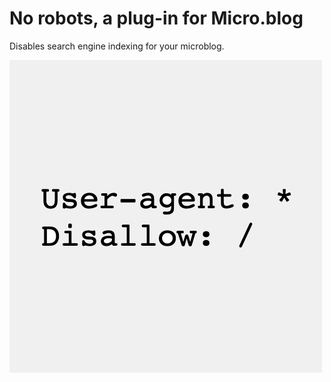 # No robots, a plug-in for Micro.blog

Disables search engine indexing for your microblog.

![](https://raw.githubusercontent.com/microdotblog/plugin-norobots/main/screenshot.png)
